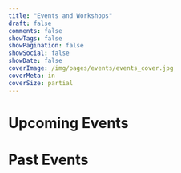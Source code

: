 ```yaml
---
title: "Events and Workshops"
draft: false
comments: false
showTags: false
showPagination: false
showSocial: false
showDate: false
coverImage: /img/pages/events/events_cover.jpg
coverMeta: in
coverSize: partial
---
```


# Upcoming Events

# Past Events